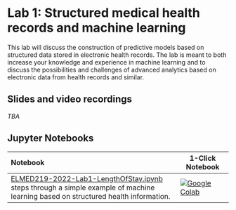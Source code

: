 # Lab 1: Structured medical health records and machine learning

This lab will discuss the construction of predictive models based on structured data stored in electronic health records. The lab is meant to both increase your knowledge and experience in machine learning and to discuss the possibilities and challenges of advanced analytics based on electronic data from health records and similar.


## Slides and video recordings

_TBA_


## Jupyter Notebooks

| Notebook    |      1-Click Notebook      |
|:----------|------|
|  [ELMED219-2022-Lab1-LengthOfStay.ipynb](https://nbviewer.org/github/MMIV-ML/ELMED219-2022/blob/main/Lab1-EHR/ELMED219-2022-Lab1-LengthOfStay.ipynb)  <br>steps through a simple example of machine learning based on structured health information. | [![Google Colab](https://colab.research.google.com/assets/colab-badge.svg)](https://colab.research.google.com/github/MMIV-ML/ELMED219-2022/blob/main/Lab1-EHR/ELMED219-2022-Lab1-LengthOfStay.ipynb)|


